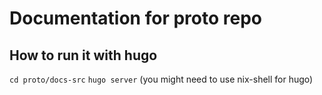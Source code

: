 # Documentation for proto repo

<!-- TODO: add the documentation to the content -->
## How to run it with hugo
`cd proto/docs-src`
`hugo server` (you might need to use nix-shell for hugo)